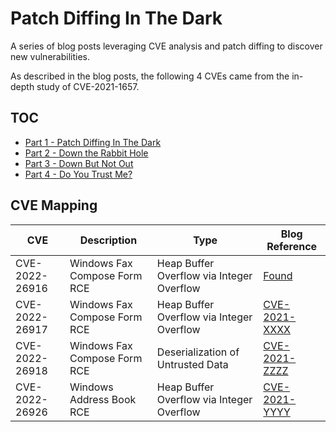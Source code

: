 # Patch Diffing In The Dark

A series of blog posts leveraging CVE analysis and patch diffing to discover new vulnerabilities.

As described in the blog posts, the following 4 CVEs came from the in-depth study of CVE-2021-1657.

## TOC

- [Part 1 - Patch Diffing In The Dark](Patch%20Diffing%20In%20the%20Dark%20-%20CVE-2021-1657.md)
- [Part 2 - Down the Rabbit Hole](Patch%20Diffing%20in%20the%20Dark%20-%20CVE-2021-1657%20-%20Part%202%20-%20Down%20the%20Rabbit%20Hole.md)
- [Part 3 - Down But Not Out](Patch%20Diffing%20in%20the%20Dark%20-%20CVE-2021-1657%20-%20Part%203%20-%20Down%20But%20Not%20Out.md)
- [Part 4 - Do You Trust Me?](Patch%20Diffing%20in%20the%20Dark%20-%20CVE-2021-1657%20-%20Part%204%20-%20Do%20you%20trust%20me.md)

## CVE Mapping

| CVE | Description | Type | Blog Reference |
| --- | --- | --- | --- | 
| CVE-2022-26916 | Windows Fax Compose Form RCE | Heap Buffer Overflow via Integer Overflow | [Found](Patch%20Diffing%20in%20the%20Dark%20-%20CVE-2021-1657%20-%20Part%202%20-%20Down%20the%20Rabbit%20Hole.md#integer-overflow-found) |
| CVE-2022-26917 | Windows Fax Compose Form RCE | Heap Buffer Overflow via Integer Overflow | [CVE-2021-XXXX](Patch%20Diffing%20in%20the%20Dark%20-%20CVE-2021-1657%20-%20Part%203%20-%20Down%20But%20Not%20Out.md#cve-2021-xxxx-heap-buffer-overflow-via-integer-overflow---cwabalhrbuildhglobal) |
| CVE-2022-26918 | Windows Fax Compose Form RCE | Deserialization of Untrusted Data | [CVE-2021-ZZZZ](Patch%20Diffing%20in%20the%20Dark%20-%20CVE-2021-1657%20-%20Part%203%20-%20Down%20But%20Not%20Out.md#cve-2021-yyyy-heap-buffer-overflow-via-integer-overflow---wab32scmergepropvalues) |
| CVE-2022-26926 | Windows Address Book RCE | Heap Buffer Overflow via Integer Overflow |  [CVE-2021-YYYY](Patch%20Diffing%20in%20the%20Dark%20-%20CVE-2021-1657%20-%20Part%203%20-%20Down%20But%20Not%20Out.md#cve-2021-yyyy-heap-buffer-overflow-via-integer-overflow---wab32scmergepropvalues) | 

